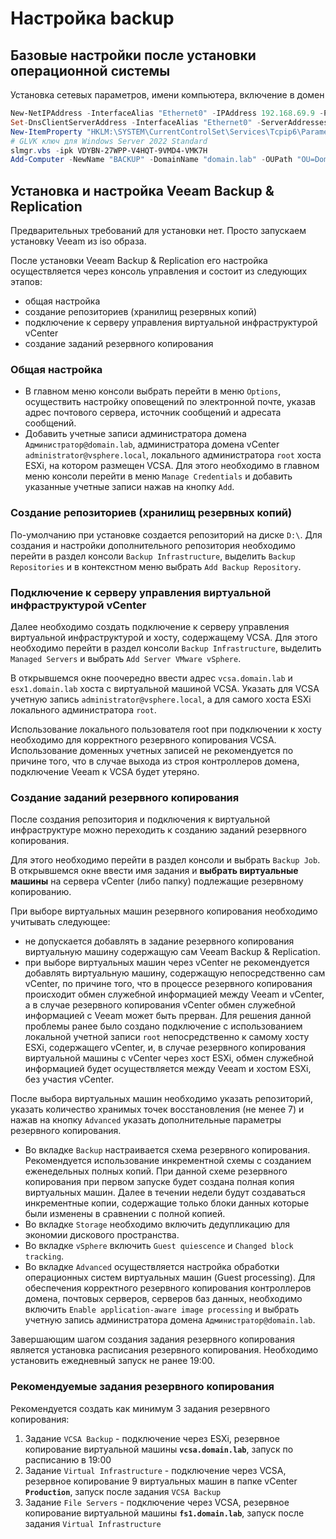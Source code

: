 # Настройка backup

## Базовые настройки после установки операционной системы

Установка сетевых параметров, имени компьютера, включение в домен

```powershell
New-NetIPAddress -InterfaceAlias "Ethernet0" -IPAddress 192.168.69.9 -PrefixLength 24 -DefaultGateway 192.168.69.254
Set-DnsClientServerAddress -InterfaceAlias "Ethernet0" -ServerAddresses ("192.168.69.1","192.168.69.2")
New-ItemProperty "HKLM:\SYSTEM\CurrentControlSet\Services\Tcpip6\Parameters\" -Name "DisabledComponents" -Value 0xffffffff -PropertyType "DWord"
# GLVK ключ для Windows Server 2022 Standard
slmgr.vbs -ipk VDYBN-27WPP-V4HQT-9VMD4-VMK7H
Add-Computer -NewName "BACKUP" -DomainName "domain.lab" -OUPath "OU=Domain Servers,DC=domain,DC=lab" -Credential "Администратор@domain.lab" -Restart -Force
```

## Установка и настройка Veeam Backup & Replication

Предварительных требований для установки нет. Просто запускаем установку Veeam из iso образа.

После установки Veeam Backup & Replication его настройка осуществляется через консоль управления и состоит из следующих этапов:
- общая настройка
- создание репозиториев (хранилищ резервных копий)
- подключение к серверу управления виртуальной инфраструктурой vCenter
- создание заданий резервного копирования

### Общая настройка

- В главном меню консоли выбрать перейти в меню `Options`, осуществить настройку оповещений по электронной почте, указав адрес почтового сервера, источник сообщений и адресата сообщений.
- Добавить учетные записи администратора домена `Администратор@domain.lab`, администратора домена vCenter `administrator@vsphere.local`, локального администратора `root` хоста ESXi, на котором размещен VCSA. Для этого необходимо в главном меню консоли перейти в меню `Manage Credentials` и добавить указанные учетные записи нажав на кнопку `Add`.

### Создание репозиториев (хранилищ резервных копий)

По-умолчанию при установке создается репозиторий на диске `D:\`. Для создания и настройки дополнительного репозитория необходимо перейти в раздел консоли `Backup Infrastructure`, выделить `Backup Repositories` и в контекстном меню выбрать `Add Backup Repository`.

### Подключение к серверу управления виртуальной инфраструктурой vCenter

Далее необходимо создать подключение к серверу управления виртуальной инфраструктурой и хосту, содержащему VCSA. Для этого необходимо перейти в раздел консоли `Backup Infrastructure`, выделить `Managed Servers` и выбрать `Add Server VMware vSphere`.

В открывшемся окне поочередно ввести адрес `vcsa.domain.lab` и `esx1.domain.lab` хоста с виртуальной машиной VCSA. Указать для VCSA учетную запись `administrator@vsphere.local`, а для самого хоста ESXi локального администратора `root`. 

Использование локального пользователя root при подключении к хосту необходимо для корректного резервного копирования VCSA. Использование доменных учетных записей не рекомендуется по причине того, что в случае выхода из строя контроллеров домена, подключение Veeam к VCSA будет утеряно.

### Создание заданий резервного копирования

После создания репозитория и подключения к виртуальной инфраструктуре можно переходить к созданию заданий резервного копирования. 

Для этого необходимо перейти в раздел консоли и выбрать `Backup Job`. В открывшемся окне ввести имя задания и **выбрать виртуальные машины** на сервера vCenter (либо папку) подлежащие резервному копированию.

При выборе виртуальных машин резервного копирования необходимо учитывать следующее:
- не допускается добавлять в задание резервного копирования виртуальную машину содержащую сам Veeam Backup & Replication.
- при выборе виртуальных машин через vCenter не рекомендуется добавлять виртуальную машину, содержащую непосредственно сам vCenter, по причине того, что в процессе резервного копирования происходит обмен служебной информацией между Veeam и vCenter, а в случае резервного копирования vCenter обмен служебной информацией с Veeam может быть прерван. Для решения данной проблемы ранее было создано подключение с использованием локальной учетной записи `root` непосредственно к самому хосту ESXi, содержащего vCenter, и, в случае резервного копирования виртуальной машины с vCenter через хост ESXi, обмен служебной информацией будет осуществляется между Veeam и хостом ESXi, без участия vCenter.

После выбора виртуальных машин необходимо указать репозиторий, указать количество хранимых точек восстановления (не менее 7) и нажав на кнопку `Advanced` указать дополнительные параметры резервного копирования.
- Во вкладке `Backup` настраивается схема резервного копирования. Рекомендуется использование инкрементной схемы с созданием еженедельных полных копий. При данной схеме резервного копирования при первом запуске будет создана полная копия виртуальных машин. Далее в течении недели будут создаваться инкрементные копии, содержащие только блоки данных которые были изменены в сравнении с полной копией.
- Во вкладке `Storage` необходимо включить дедупликацию для экономии дискового пространства. 
- Во вкладке `vSphere` включить `Guest quiescence` и `Changed block tracking`.
- Во вкладке `Advanced` осуществляется настройка обработки операционных систем виртуальных машин (Guest processing). Для обеспечения корректного резервного копирования контроллеров домена, почтовых серверов, серверов баз данных, необходимо включить `Enable application-aware image processing` и выбрать учетную запись администратора домена `Администратор@domain.lab`.

Завершающим шагом создания задания резервного копирования является установка расписания резервного копирования. Необходимо установить ежедневный запуск не ранее 19:00.

### Рекомендуемые задания резервного копирования

Рекомендуется создать как минимум 3 задания резервного копирования:
1. Задание `VCSA Backup` - подключение через ESXi, резервное копирование виртуальной машины **`vcsa.domain.lab`**, запуск по расписанию в 19:00
2. Задание `Virtual Infrastructure` - подключение через VCSA, резервное копирование 9 виртуальных машин в папке vCenter **`Production`**, запуск после задания `VCSA Backup`
3. Задание `File Servers` - подключение через VCSA, резервное копирование виртуальной машины **`fs1.domain.lab`**, запуск после задания `Virtual Infrastructure`